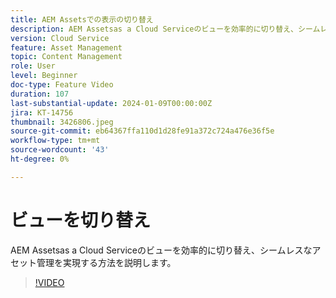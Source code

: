 ```yaml
---
title: AEM Assetsでの表示の切り替え
description: AEM Assetsas a Cloud Serviceのビューを効率的に切り替え、シームレスなアセット管理を実現する方法を説明します。
version: Cloud Service
feature: Asset Management
topic: Content Management
role: User
level: Beginner
doc-type: Feature Video
duration: 107
last-substantial-update: 2024-01-09T00:00:00Z
jira: KT-14756
thumbnail: 3426806.jpeg
source-git-commit: eb64367ffa110d1d28fe91a372c724a476e36f5e
workflow-type: tm+mt
source-wordcount: '43'
ht-degree: 0%

---
```



# ビューを切り替え

AEM Assetsas a Cloud Serviceのビューを効率的に切り替え、シームレスなアセット管理を実現する方法を説明します。

>[!VIDEO](https://video.tv.adobe.com/v/3426806/?learn=on)
